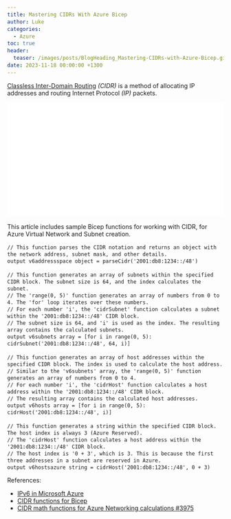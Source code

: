 ```yaml
---
title: Mastering CIDRs With Azure Bicep
author: Luke
categories:
  - Azure
toc: true
header:
  teaser: /images/posts/BlogHeading_Mastering-CIDRs-with-Azure-Bicep.gif
date: 2023-11-18 00:00:00 +1300
---
```


[Classless Inter-Domain Routing](https://en.wikipedia.org/wiki/Classless_Inter-Domain_Routing) *(CIDR)* is a method of allocating IP addresses and routing Internet Protocol *(IP)* packets.

![Mastering CIDRs With Azure Bicep](/images/posts/BlogHeading_Mastering-CIDRs-with-Azure-Bicep.gif)

This article includes sample Bicep functions for working with CIDR, for Azure Virtual Network and Subnet creation.

    // This function parses the CIDR notation and returns an object with the network address, subnet mask, and other details.
    output v6addressspace object = parseCidr('2001:db8:1234::/48')

    // This function generates an array of subnets within the specified CIDR block. The subnet size is 64, and the index calculates the subnet.
    // The 'range(0, 5)' function generates an array of numbers from 0 to 4. The 'for' loop iterates over these numbers.
    // For each number 'i', the 'cidrSubnet' function calculates a subnet within the '2001:db8:1234::/48' CIDR block.
    // The subnet size is 64, and 'i' is used as the index. The resulting array contains the calculated subnets.
    output v6subnets array = [for i in range(0, 5): cidrSubnet('2001:db8:1234::/48', 64, i)]

    // This function generates an array of host addresses within the specified CIDR block. The index is used to calculate the host address.
    // Similar to the 'v6subnets' array, the 'range(0, 5)' function generates an array of numbers from 0 to 4.
    // For each number 'i', the 'cidrHost' function calculates a host address within the '2001:db8:1234::/48' CIDR block.
    // The resulting array contains the calculated host addresses.
    output v6hosts array = [for i in range(0, 5): cidrHost('2001:db8:1234::/48', i)]

    // This function generates a string within the specified CIDR block. The host index is always 3 (Azure Reserved).
    // The 'cidrHost' function calculates a host address within the '2001:db8:1234::/48' CIDR block.
    // The host index is '0 + 3', which is 3. This is because the first three addresses in a subnet are reserved in Azure.
    output v6hostsazure string = cidrHost('2001:db8:1234::/48', 0 + 3)

References:

* [IPv6 in Microsoft Azure](https://luke.geek.nz/azure/IPv6-on-Azure/)
* [CIDR functions for Bicep](https://learn.microsoft.com/en-us/azure/azure-resource-manager/bicep/bicep-functions-cidr?WT.mc_id=AZ-MVP-5004796)
* [CIDR math functions for Azure Networking calculations #3975](https://github.com/Azure/bicep/issues/3975)
